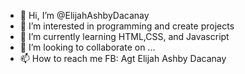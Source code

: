 - 👋 Hi, I’m @ElijahAshbyDacanay
- 👀 I’m interested in programming and create projects
- 🌱 I’m currently learning HTML,CSS, and Javascript
- 💞️ I’m looking to collaborate on ...
- 📫 How to reach me FB: Agt Elijah Ashby Dacanay 

<!---
ElijahAshbyDacanay/ElijahAshbyDacanay is a ✨ special ✨ repository because its `README.md` (this file) appears on your GitHub profile.
You can click the Preview link to take a look at your changes.
--->
